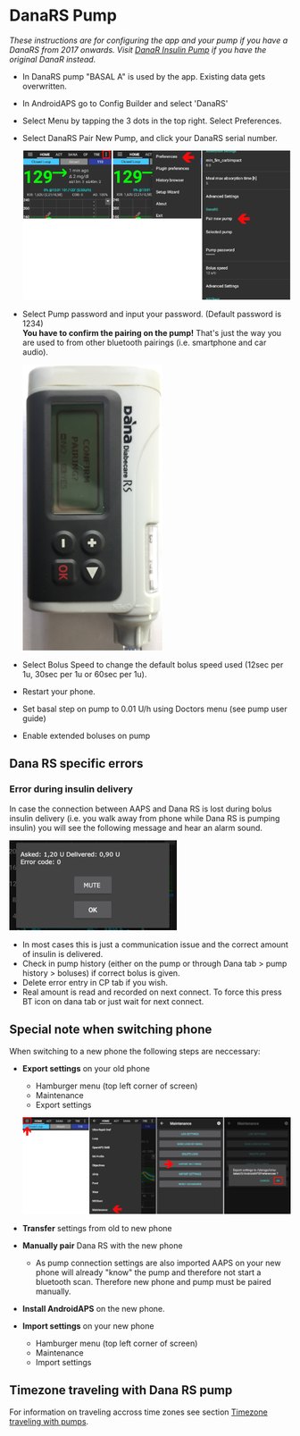 # DanaRS Pump

_These instructions are for configuring the app and your pump if you have a DanaRS from 2017 onwards. Visit [DanaR Insulin Pump](./DanaR-Insulin-Pump) if you have the original DanaR instead._
*  In DanaRS pump "BASAL A" is used by the app. Existing data gets overwritten.

*  In AndroidAPS go to Config Builder and select 'DanaRS'

*  Select Menu by tapping the 3 dots in the top right. Select Preferences.

*  Select DanaRS Pair New Pump, and click your DanaRS serial number.

    ![AAPS pairing Dana RS](../images/AAPS_DanaRSPairing.png)

*  Select Pump password and input your password. (Default password is 1234) <br><b>You have to confirm the pairing on the pump!</b> That's just the way you are used to from other bluetooth pairings (i.e. smartphone and car audio).

    ![Dana RS confirm pairing](../images/DanaRS_Pairing.png)

*  Select Bolus Speed to change the default bolus speed used (12sec per 1u, 30sec per 1u or 60sec per 1u).

*  Restart your phone.

*  Set basal step on pump to 0.01 U/h using Doctors menu (see pump user guide)

* Enable extended boluses on pump


## Dana RS specific errors

### Error during insulin delivery
In case the connection between AAPS and Dana RS is lost during bolus insulin delivery (i.e. you walk away from phone while Dana RS is pumping insulin) you will see the following message and hear an alarm sound.

![Alarm insulin delivery](../images/DanaRS_Error_bolus.png)

* In most cases this is just a communication issue and the correct amount of insulin is delivered.
* Check in pump history (either on the pump or through Dana tab > pump history > boluses) if correct bolus is given.
* Delete error entry in CP tab if you wish.
* Real amount is read and recorded on next connect. To force this press BT icon on dana tab or just wait for next connect.

## Special note when switching phone

When switching to a new phone the following steps are neccessary:
* **Export settings** on your old phone
  * Hamburger menu (top left corner of screen)
  * Maintenance
  * Export settings
  
   ![AAPS export settings](../images/AAPS_ExportSettings.png)
  
* **Transfer** settings from old to new phone
* **Manually pair** Dana RS with the new phone
  * As pump connection settings are also imported AAPS on your new phone will already "know" the pump and therefore not start a bluetooth scan. Therefore new phone and pump must be paired manually.
* **Install AndroidAPS** on the new phone.
* **Import settings** on your new phone
  * Hamburger menu (top left corner of screen)
  * Maintenance
  * Import settings

## Timezone traveling with Dana RS pump

For information on traveling accross time zones see section [Timezone traveling with pumps](../Usage/Timezone-traveling.md).
